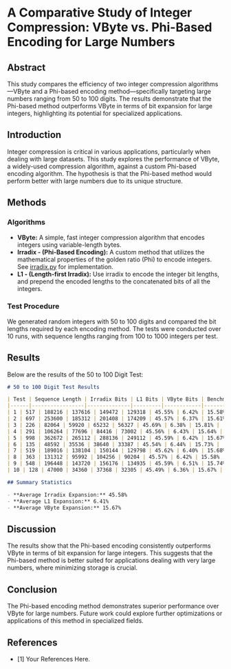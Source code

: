 # A Comparative Study of Integer Compression: VByte vs. Phi-Based Encoding for Large Numbers

## Abstract
This study compares the efficiency of two integer compression algorithms—VByte and a Phi-based encoding method—specifically targeting large numbers ranging from 50 to 100 digits. The results demonstrate that the Phi-based method outperforms VByte in terms of bit expansion for large integers, highlighting its potential for specialized applications.

## Introduction
Integer compression is critical in various applications, particularly when dealing with large datasets. This study explores the performance of VByte, a widely-used compression algorithm, against a custom Phi-based encoding algorithm. The hypothesis is that the Phi-based method would perform better with large numbers due to its unique structure.

## Methods
### Algorithms
- **VByte:** A simple, fast integer compression algorithm that encodes integers using variable-length bytes.
- **Irradix - (Phi-Based Encoding):** A custom method that utilizes the mathematical properties of the golden ratio (Phi) to encode integers. See [irradix.py](irradix.py) for implementation.
- **L1 - (Length-first Irradix):** Use irradix to encode the integer bit lengths, and prepend the encoded lengths to the concatenated bits of all the integers.

### Test Procedure
We generated random integers with 50 to 100 digits and compared the bit lengths required by each encoding method. The tests were conducted over 10 runs, with sequence lengths ranging from 100 to 1000 integers per test.

## Results
Below are the results of the 50 to 100 Digit Test:

```markdown
# 50 to 100 Digit Test Results

| Test | Sequence Length | Irradix Bits | L1 Bits | VByte Bits | Benchmark Bits | Irradix % Expansion | L1 % Expansion | VByte % Expansion |
|------|-----------------|--------------|---------|------------|----------------|--------------------|----------------|-------------------|
| 1 | 517 | 188216 | 137616 | 149472 | 129318 | 45.55% | 6.42% | 15.58% |
| 2 | 697 | 253600 | 185312 | 201408 | 174209 | 45.57% | 6.37% | 15.61% |
| 3 | 226 | 82064 | 59920 | 65232 | 56327 | 45.69% | 6.38% | 15.81% |
| 4 | 291 | 106264 | 77696 | 84416 | 73002 | 45.56% | 6.43% | 15.64% |
| 5 | 998 | 362672 | 265112 | 288136 | 249112 | 45.59% | 6.42% | 15.67% |
| 6 | 135 | 48592 | 35536 | 38640 | 33387 | 45.54% | 6.44% | 15.73% |
| 7 | 519 | 189016 | 138104 | 150144 | 129798 | 45.62% | 6.40% | 15.68% |
| 8 | 363 | 131312 | 95992 | 104256 | 90204 | 45.57% | 6.42% | 15.58% |
| 9 | 548 | 196448 | 143720 | 156176 | 134935 | 45.59% | 6.51% | 15.74% |
| 10 | 128 | 47000 | 34360 | 37368 | 32305 | 45.49% | 6.36% | 15.67% |

## Summary Statistics

- **Average Irradix Expansion:** 45.58%
- **Average L1 Expansion:** 6.41%
- **Average VByte Expansion:** 15.67%
```

## Discussion
The results show that the Phi-based encoding consistently outperforms VByte in terms of bit expansion for large integers. This suggests that the Phi-based method is better suited for applications dealing with very large numbers, where minimizing storage is crucial.

## Conclusion
The Phi-based encoding method demonstrates superior performance over VByte for large numbers. Future work could explore further optimizations or applications of this method in specialized fields.

## References
- [1] Your References Here.
